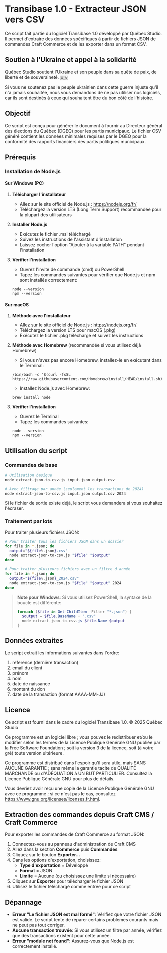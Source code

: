 # Transibase 1.0 - Extracteur JSON vers CSV

Ce script fait partie du logiciel Transibase 1.0 développé par Québec Studio.
Il permet d'extraire des données spécifiques à partir de fichiers JSON de commandes Craft Commerce et de les exporter dans un format CSV.

## Soutien à l'Ukraine et appel à la solidarité

Québec Studio soutient l'Ukraine et son peuple dans sa quête de paix, de liberté et de souveraineté. 🇺🇦

Si vous ne soutenez pas le peuple ukrainien dans cette guerre injuste qu'il n'a jamais souhaitée, nous vous demandons de ne pas utiliser nos logiciels, car ils sont destinés à ceux qui souhaitent être du bon côté de l'histoire.

## Objectif

Ce script est conçu pour générer le document à fournir au Directeur général des élections du Québec (DGEQ) pour les partis municipaux. Le fichier CSV généré contient les données minimales requises par le DGEQ pour la conformité des rapports financiers des partis politiques municipaux.

## Prérequis

### Installation de Node.js

#### Sur Windows (PC)

1. **Télécharger l'installateur**
   - Allez sur le site officiel de Node.js : https://nodejs.org/fr/
   - Téléchargez la version LTS (Long Term Support) recommandée pour la plupart des utilisateurs
   
2. **Installer Node.js**
   - Exécutez le fichier .msi téléchargé
   - Suivez les instructions de l'assistant d'installation
   - Laissez cocher l'option "Ajouter à la variable PATH" pendant l'installation
   
3. **Vérifier l'installation**
   - Ouvrez l'invite de commande (cmd) ou PowerShell
   - Tapez les commandes suivantes pour vérifier que Node.js et npm sont installés correctement:
   ```
   node --version
   npm --version
   ```

#### Sur macOS

1. **Méthode avec l'installateur**
   - Allez sur le site officiel de Node.js : https://nodejs.org/fr/
   - Téléchargez la version LTS pour macOS (.pkg)
   - Exécutez le fichier .pkg téléchargé et suivez les instructions
   
2. **Méthode avec Homebrew** (recommandée si vous utilisez déjà Homebrew)
   - Si vous n'avez pas encore Homebrew, installez-le en exécutant dans le Terminal:
   ```
   /bin/bash -c "$(curl -fsSL https://raw.githubusercontent.com/Homebrew/install/HEAD/install.sh)"
   ```
   - Installez Node.js avec Homebrew:
   ```
   brew install node
   ```
   
3. **Vérifier l'installation**
   - Ouvrez le Terminal
   - Tapez les commandes suivantes:
   ```
   node --version
   npm --version
   ```

## Utilisation du script

### Commandes de base

```bash
# Utilisation basique
node extract-json-to-csv.js input.json output.csv

# Avec filtrage par année (seulement les transactions de 2024)
node extract-json-to-csv.js input.json output.csv 2024
```

Si le fichier de sortie existe déjà, le script vous demandera si vous souhaitez l'écraser.

### Traitement par lots

Pour traiter plusieurs fichiers JSON:

```bash
# Pour traiter tous les fichiers JSON dans un dossier
for file in *.json; do
  output="${file%.json}.csv"
  node extract-json-to-csv.js "$file" "$output"
done

# Pour traiter plusieurs fichiers avec un filtre d'année
for file in *.json; do
  output="${file%.json}_2024.csv"
  node extract-json-to-csv.js "$file" "$output" 2024
done
```

> **Note pour Windows**: Si vous utilisez PowerShell, la syntaxe de la boucle est différente:
> ```powershell
> foreach ($file in Get-ChildItem -Filter "*.json") {
>   $output = $file.BaseName + ".csv"
>   node extract-json-to-csv.js $file.Name $output
> }
> ```

## Données extraites

Le script extrait les informations suivantes dans l'ordre:

1. reference (dernière transaction)
2. email du client
3. prénom
4. nom
5. date de naissance
6. montant du don
7. date de la transaction (format AAAA-MM-JJ)

## Licence

Ce script est fourni dans le cadre du logiciel Transibase 1.0.
© 2025 Québec Studio

Ce programme est un logiciel libre ; vous pouvez le redistribuer et/ou le modifier selon les termes de la Licence Publique Générale GNU publiée par la Free Software Foundation ; soit la version 3 de la licence, soit (à votre gré) toute version ultérieure.

Ce programme est distribué dans l'espoir qu'il sera utile, mais SANS AUCUNE GARANTIE ; sans même la garantie tacite de QUALITÉ MARCHANDE ou d'ADÉQUATION à UN BUT PARTICULIER. Consultez la Licence Publique Générale GNU pour plus de détails.

Vous devriez avoir reçu une copie de la Licence Publique Générale GNU avec ce programme ; si ce n'est pas le cas, consultez <https://www.gnu.org/licenses/licenses.fr.html>.

## Extraction des commandes depuis Craft CMS / Craft Commerce

Pour exporter les commandes de Craft Commerce au format JSON:

1. Connectez-vous au panneau d'administration de Craft CMS
2. Allez dans la section **Commerce** puis **Commandes**
3. Cliquez sur le bouton **Exporter...**
4. Dans les options d'exportation, choisissez:
   - **Type d'exportation** = Développé
   - **Format** = JSON
   - **Limite** = Aucune (ou choisissez une limite si nécessaire)
5. Cliquez sur **Exporter** pour télécharger le fichier JSON
6. Utilisez le fichier téléchargé comme entrée pour ce script

## Dépannage

- **Erreur "Le fichier JSON est mal formé"**: Vérifiez que votre fichier JSON est valide. Le script tente de réparer certains problèmes courants mais ne peut pas tout corriger.
- **Aucune transaction trouvée**: Si vous utilisez un filtre par année, vérifiez que des transactions existent pour cette année.
- **Erreur "module not found"**: Assurez-vous que Node.js est correctement installé.